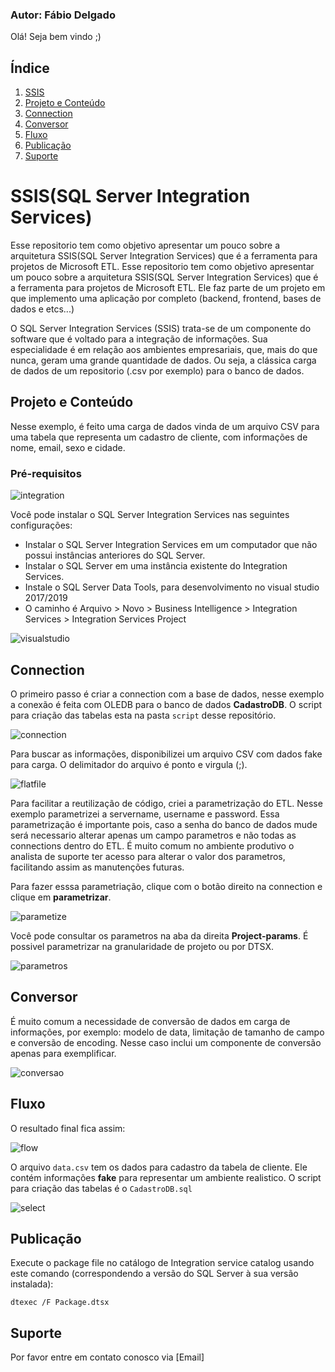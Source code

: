 ### Autor: Fábio Delgado

Olá! Seja bem vindo ;)

## Índice
1. [SSIS](#SSIS)
2. [Projeto e Conteúdo](#Projeto-e-Conteudo)
3. [Connection](#Connection)
4. [Conversor](#Conversor)
5. [Fluxo](#Fluxo)
6. [Publicação](#Publicação)
7. [Suporte](#Suporte)

# SSIS(SQL Server Integration Services)

Esse repositorio tem como objetivo apresentar um pouco sobre a arquitetura SSIS(SQL Server Integration Services) que é a ferramenta para projetos de Microsoft ETL. Esse repositorio tem como objetivo apresentar um pouco sobre a arquitetura SSIS(SQL Server Integration Services) que é a ferramenta para projetos de Microsoft ETL. Ele faz parte de um projeto em que implemento uma aplicação por completo (backend, frontend, bases de dados e etcs...)

O SQL Server Integration Services (SSIS) trata-se de um componente do software que é voltado para a integração de informações. Sua especialidade é em relação aos ambientes empresariais, que, mais do que nunca, geram uma grande quantidade de dados. Ou seja, a clássica carga de dados de um repositorio (.csv por exemplo) para o banco de dados.

## Projeto e Conteúdo

Nesse exemplo, é feito uma carga de dados vinda de um arquivo CSV para uma tabela que representa um cadastro de cliente, com informações de nome, email, sexo e cidade.

### Pré-requisitos

![integration](/img/integration.PNG)

Você pode instalar o SQL Server Integration Services nas seguintes configurações:

 - Instalar o SQL Server Integration Services em um computador que não possui instâncias anteriores do SQL Server.
 - Instalar o SQL Server em uma instância existente do Integration Services.
 - Instale o SQL Server Data Tools, para desenvolvimento no visual studio 2017/2019
  - O caminho é Arquivo > Novo > Business Intelligence > Integration Services > Integration Services Project
 
![visualstudio](/img/visualstudio.PNG)

## Connection

O primeiro passo é criar a connection com a base de dados, nesse exemplo a conexão é feita com OLEDB para o banco de dados **CadastroDB**. O script para criação das tabelas esta na pasta `script` desse repositório.

![connection](/img/conection.PNG)

Para buscar as informações, disponibilizei um arquivo CSV com dados fake para carga. O delimitador do arquivo é ponto e virgula (;).

![flatfile](/img/flatfile.PNG)

Para facilitar a reutilização de código, criei a parametrização do ETL. Nesse exemplo parametrizei a servername, username e password. Essa parametrização é importante pois, caso a senha do banco de dados mude será necessario alterar apenas um campo parametros e não todas as connections dentro do ETL. É muito comum no ambiente produtivo o analista de suporte ter acesso para alterar o valor dos parametros, facilitando assim as manutenções futuras. 

Para fazer esssa parametriação, clique com o botão direito na connection e clique em **parametrizar**.

![parametize](/img/parametize.PNG)

Você pode consultar os parametros na aba da direita **Project-params**. É possivel parametrizar na granularidade de projeto ou por DTSX.

![parametros](/img/parametros.PNG)

## Conversor

É muito comum a necessidade de conversão de dados em carga de informações, por exemplo: modelo de data, limitação de tamanho de campo e conversão de encoding. Nesse caso inclui um componente de conversão apenas para exemplificar.

![conversao](/img/conversao.PNG)

## Fluxo

O resultado final fica assim:

![flow](/img/flow.PNG)

O arquivo `data.csv` tem os dados para cadastro da tabela de cliente. Ele contém informações **fake** para representar um ambiente realistico.
O script para criação das tabelas é o `CadastroDB.sql`

![select](/img/select.PNG)

## Publicação

Execute o package file no catálogo de Integration service catalog usando este comando (correspondendo a versão do SQL Server à sua versão instalada):

```shell
dtexec /F Package.dtsx
```

## Suporte

Por favor entre em contato conosco via [Email]